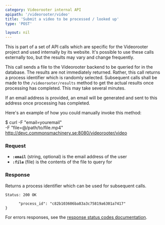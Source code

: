 ```yaml
---
category: Videorooter internal API
apipath: '/videorooter/video'
title: 'Submit a video to be processed / looked up'
type: 'POST'

layout: nil
---
```


This is part of a set of API calls which are specific for the Videorooter
project and used internally by its website. It's possible to use these
calls externally too, but the results may vary and change frequently.

This call sends a file to the Videorooter backend to be queried for in
the database. The results are not immediately returned. Rather, this
call returns a process identifier which is randomly selected. Subsequent
calls shall be made to the `/videorooter/results` method to get the actual
results once processing has completed. This may take several minutes.

If an email address is provided, an email will be generated and sent to
this address once processing has completed.

Here's an example of how you could manually invoke this method:

  $ curl -F "email=youremail" \
         -F "file=@/path/to/file.mp4" \
         http://devc.commonsmachinery.se:8080/videorooter/video

### Request

* **`:email`** (string, optional) is the email address of the user
* **`:file`** (file) is the contents of the file to query for

### Response

Returns a process identifier which can be used for subsequent calls.

```Status: 200 OK```
```{
      "process_id": "c82b103606ba83a3c75819a6301a7417"
}
```

For errors responses, see the [response status codes documentation](#response-status-codes).
